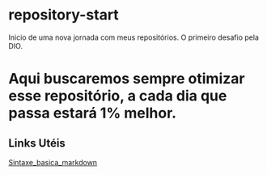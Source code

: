 # repository-start
Inicio de uma nova jornada com meus repositórios.
O primeiro desafio pela DIO.
# Aqui buscaremos sempre otimizar esse repositório, a cada dia que passa estará 1% melhor.

## Links Utéis
[Sintaxe_basica_markdown](https://www.markdownguide.org/basic-syntax/)
